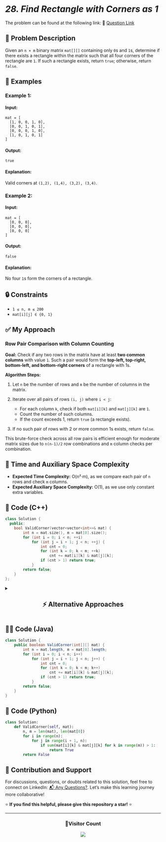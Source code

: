 # _28. Find Rectangle with Corners as 1_

The problem can be found at the following link: 🔗 [Question Link](https://www.geeksforgeeks.org/problems/find-rectangle-with-corners-as-1--141631/1)

## **🧩 Problem Description**

Given an `n × m` binary matrix `mat[][]` containing only `0`s and `1`s, determine if there exists a rectangle within the matrix such that all four corners of the rectangle are `1`. If such a rectangle exists, return `true`; otherwise, return `false`.

## **📘 Examples**

### **Example 1:**

#### **Input:**

```
mat = [
  [1, 0, 0, 1, 0],
  [0, 0, 1, 0, 1],
  [0, 0, 0, 1, 0],
  [1, 0, 1, 0, 1]
]
```

#### **Output:**

`true`

#### **Explanation:**

Valid corners at `(1,2), (1,4), (3,2), (3,4)`.

### **Example 2:**

#### **Input:**

```
mat = [
  [0, 0, 0],
  [0, 0, 0],
  [0, 0, 0]
]
```

#### **Output:**

`false`

#### **Explanation:**

No four `1`s form the corners of a rectangle.

## **🔒 Constraints**

- `1 ≤ n, m ≤ 200`
- `mat[i][j] ∈ {0, 1}`

## **✅ My Approach**

### **Row Pair Comparison with Column Counting**

**Goal:**
Check if any two rows in the matrix have at least **two common columns** with value `1`. Such a pair would form the **top-left, top-right, bottom-left, and bottom-right corners** of a rectangle with 1s.

**Algorithm Steps:**

1. Let `n` be the number of rows and `m` be the number of columns in the matrix.
2. Iterate over all pairs of rows `(i, j)` where `i < j`:

   - For each column `k`, check if both `mat[i][k]` and `mat[j][k]` are `1`.
   - Count the number of such columns.
   - If the count exceeds 1, return `true` (a rectangle exists).

3. If no such pair of rows with 2 or more common 1s exists, return `false`.

This brute-force check across all row pairs is efficient enough for moderate matrix sizes due to `n(n-1)/2` row combinations and `m` column checks per combination.

## **🧮 Time and Auxiliary Space Complexity**

- **Expected Time Complexity:** O(n²·m), as we compare each pair of `n` rows and check `m` columns.
- **Expected Auxiliary Space Complexity:** O(1), as we use only constant extra variables.

## **🧠 Code (C++)**

```cpp
class Solution {
  public:
    bool ValidCorner(vector<vector<int>>& mat) {
        int n = mat.size(), m = mat[0].size();
        for (int i = 0; i < n; ++i)
            for (int j = i + 1; j < n; ++j) {
                int cnt = 0;
                for (int k = 0; k < m; ++k)
                    cnt += mat[i][k] & mat[j][k];
                if (cnt > 1) return true;
            }
        return false;
    }
};
```

<details>
<summary><h2 align="center">⚡ Alternative Approaches</h2></summary>

## 📊 **2️⃣ Bitset Intersection (Fast for Sparse Matrices)**

### **Algorithm Steps:**

1. Convert each row to a `bitset` of size `m`.
2. For each pair of rows, compute `bitset[i] & bitset[j]`.
3. If the result has `.count() > 1`, a rectangle exists.

```cpp
class Solution {
  public:
    bool ValidCorner(vector<vector<int>>& mat) {
        int n = mat.size(), m = mat[0].size();
        vector<bitset<1000>> bs(n);
        for (int i = 0; i < n; ++i)
            for (int j = 0; j < m; ++j)
                if (mat[i][j]) bs[i].set(j);
        for (int i = 0; i < n; ++i)
            for (int j = i + 1; j < n; ++j)
                if ((bs[i] & bs[j]).count() > 1) return true;
        return false;
    }
};
```

### ✅ **Why This Works Well?**

- Uses hardware-optimized operations for fast intersection.
- Best when `m` is large and rows are sparse.

#### 📝 **Complexity Analysis:**

- **Time:** O(n²·(m/64))
- **Space:** O(n·m/64) for storing bitsets

## 📊 **3️⃣ Column-Pair Counting (Best for Dense Rows)**

### **Algorithm Steps:**

1. For each row, collect all `1`-column indices.
2. For every pair of columns `(a,b)` in that row, encode a 64-bit key: `(a<<32)|b`.
3. Use a map to count how often each column pair appears.
4. If any pair appears in more than 1 row → rectangle exists.

```cpp
class Solution {
  public:
    bool ValidCorner(vector<vector<int>>& mat) {
        int m = mat[0].size();
        unordered_map<long long, int> count;
        for (auto& row : mat) {
            vector<int> ones;
            for (int j = 0; j < m; ++j)
                if (row[j]) ones.push_back(j);
            for (int a = 0; a < ones.size(); ++a)
                for (int b = a + 1; b < ones.size(); ++b) {
                    long long key = ((long long)ones[a] << 32) | ones[b];
                    if (++count[key] > 1) return true;
                }
        }
        return false;
    }
};
```

### ✅ **Why This Works Well?**

- Converts the 2D problem to a 1D hash-detection task.
- Early exit when duplicate column-pairs found.

#### 📝 **Complexity Analysis:**

- **Time:** O(n·k²) where `k` is average number of 1s per row.
- **Space:** O(n·k²) for the map

## 🆚 **Comparison of Approaches**

| **Approach**               | ⏱️ **Time**     | 🗂️ **Space** | ✅ **Pros**                         | ⚠️ **Cons**                       |
| -------------------------- | --------------- | ------------ | ----------------------------------- | --------------------------------- |
| ▶️ Row Pair & Column Count | 🔸 O(n²·m)      | 🟢 O(1)      | Simple and intuitive                | Slow for large `n`                |
| 🧮 Bitset Intersection     | 🟢 O(n²·(m/64)) | 🟡 O(n·m/64) | Fast with sparse rows, scalable     | Needs `bitset` and fixed size     |
| 🔗 Column Pair Map         | 🟢 O(n·k²)      | 🟡 O(n·k²)   | Best for sparse 1s, fast hash check | Costly if rows are densely filled |

### ✅ **Best Choice?**

| **Scenario**                   | **Recommended Approach** |
| ------------------------------ | ------------------------ |
| 🏆 Matrix is small or simple   | 🥇 Row Comparison        |
| 📏 Large `m` with sparse `1`s  | 🥈 Bitset Intersection   |
| ⚙️ Large matrix with many rows | 🥉 Column Pair Mapping   |

</details>

## **🧑‍💻 Code (Java)**

```java
class Solution {
    public boolean ValidCorner(int[][] mat) {
        int n = mat.length, m = mat[0].length;
        for (int i = 0; i < n; i++)
            for (int j = i + 1; j < n; j++) {
                int cnt = 0;
                for (int k = 0; k < m; k++)
                    cnt += mat[i][k] & mat[j][k];
                if (cnt > 1) return true;
            }
        return false;
    }
}
```

## **🐍 Code (Python)**

```python
class Solution:
    def ValidCorner(self, mat):
        n, m = len(mat), len(mat[0])
        for i in range(n):
            for j in range(i + 1, n):
                if sum(mat[i][k] & mat[j][k] for k in range(m)) > 1:
                    return True
        return False
```

## 🧠 Contribution and Support

For discussions, questions, or doubts related to this solution, feel free to connect on LinkedIn: [📬 Any Questions?](https://www.linkedin.com/in/patel-hetkumar-sandipbhai-8b110525a/). Let’s make this learning journey more collaborative!

⭐ **If you find this helpful, please give this repository a star!** ⭐

---

<div align="center">
  <h3><b>📍Visitor Count</b></h3>
</div>

<p align="center">
  <img src="https://visitor-badge.laobi.icu/badge?page_id=Hunterdii.GeeksforGeeks-POTD" />
</p>
